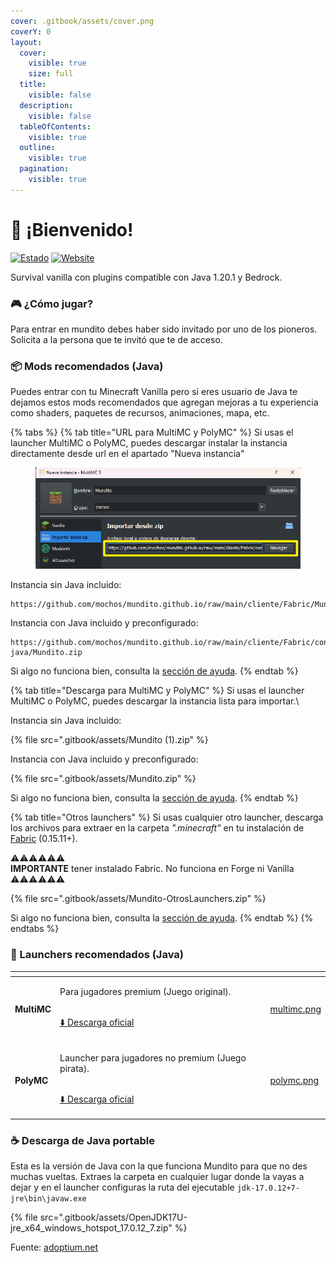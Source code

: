```yaml
---
cover: .gitbook/assets/cover.png
coverY: 0
layout:
  cover:
    visible: true
    size: full
  title:
    visible: false
  description:
    visible: false
  tableOfContents:
    visible: true
  outline:
    visible: true
  pagination:
    visible: true
---
```


# 🙋 ¡Bienvenido!

[![Estado](https://img.shields.io/endpoint?url=https%3A%2F%2Fminecraft-server-status-badge.vercel.app%2Fapi%2Fserver%2Fmundito.mochos.xyz%3Fport%3D25565\&style=for-the-badge)](https://stats.uptimerobot.com/vpbB3Zq4A4) [![Website](https://img.shields.io/website?url=https%3A%2F%2Fmapa.mochos.xyz%2F\&up\_message=Online\&down\_message=Offline\&style=for-the-badge\&label=Dynmap\&up\_color=97ca00)](https://stats.uptimerobot.com/vpbB3Zq4A4)

Survival vanilla con plugins compatible con Java 1.20.1 y Bedrock.

### 🎮 ¿Cómo jugar?

Para entrar en mundito debes haber sido invitado por uno de los pioneros. Solicita a la persona que te invitó que te de acceso.

### 📦 Mods recomendados (Java)

Puedes entrar con tu Minecraft Vanilla pero si eres usuario de Java te dejamos estos mods recomendados que agregan mejoras a tu experiencia como shaders, paquetes de recursos, animaciones, mapa, etc.

{% tabs %}
{% tab title="URL para MultiMC y PolyMC" %}
Si usas el launcher MultiMC o PolyMC, puedes descargar instalar la instancia directamente desde url en el apartado "Nueva instancia"

<figure><img src=".gitbook/assets/importar-url.png" alt=""><figcaption></figcaption></figure>

Instancia sin Java incluido:

```
https://github.com/mochos/mundito.github.io/raw/main/cliente/Fabric/Mundito.zip
```

Instancia con Java incluido y preconfigurado:

```
https://github.com/mochos/mundito.github.io/raw/main/cliente/Fabric/con-java/Mundito.zip
```

Si algo no funciona bien, consulta la [sección de ayuda](informacion/ayuda.md).
{% endtab %}

{% tab title="Descarga para MultiMC y PolyMC" %}
Si usas el launcher MultiMC o PolyMC, puedes descargar la instancia lista para importar.\


Instancia sin Java incluido:

{% file src=".gitbook/assets/Mundito (1).zip" %}

Instancia con Java incluido y preconfigurado:

{% file src=".gitbook/assets/Mundito.zip" %}

Si algo no funciona bien, consulta la [sección de ayuda](informacion/ayuda.md).
{% endtab %}

{% tab title="Otros launchers" %}
Si usas cualquier otro launcher, descarga los archivos para extraer en la carpeta _".minecraft"_ en tu instalación de [Fabric](https://fabricmc.net/use/installer/) (0.15.11+).

⚠️⚠️⚠️⚠️⚠️⚠️\
**IMPORTANTE** tener instalado Fabric. No funciona en Forge ni Vanilla\
⚠️⚠️⚠️⚠️⚠️⚠️

{% file src=".gitbook/assets/Mundito-OtrosLaunchers.zip" %}

Si algo no funciona bien, consulta la [sección de ayuda](informacion/ayuda.md).
{% endtab %}
{% endtabs %}

### 🚀 Launchers recomendados (Java)

<table data-card-size="large" data-view="cards"><thead><tr><th></th><th></th><th></th><th data-hidden data-card-cover data-type="files"></th></tr></thead><tbody><tr><td><h4>MultiMC</h4></td><td><p>Para jugadores premium (Juego original).</p><p><br><a href="https://multimc.org/#Download">⬇️ Descarga oficial</a></p></td><td></td><td><a href=".gitbook/assets/multimc.png">multimc.png</a></td></tr><tr><td><h4>PolyMC</h4></td><td><p>Launcher para jugadores no premium (Juego pirata).</p><p><br><a href="https://polymc.org/download/">⬇️ Descarga oficial</a></p></td><td></td><td><a href=".gitbook/assets/polymc.png">polymc.png</a></td></tr></tbody></table>

### ☕ Descarga de Java portable

Esta es la versión de Java con la que funciona Mundito para que no des muchas vueltas. Extraes la carpeta en cualquier lugar donde la vayas a dejar y en el launcher configuras la ruta del ejecutable `jdk-17.0.12+7-jre\bin\javaw.exe`

{% file src=".gitbook/assets/OpenJDK17U-jre_x64_windows_hotspot_17.0.12_7.zip" %}

Fuente: [adoptium.net](https://adoptium.net/temurin/releases/?os=windows\&package=jre\&version=17)

